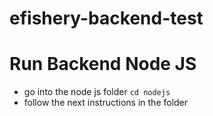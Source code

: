 # efishery-backend-test

# Run Backend Node JS
- go into the node js folder `cd nodejs`
- follow the next instructions in the folder